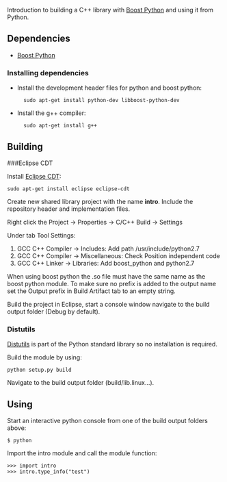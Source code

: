 Introduction to building a C++ library with [Boost Python][] and using it from Python.

## Dependencies

* [Boost Python][]

### Installing dependencies

* Install the development header files for python and boost python: 

        sudo apt-get install python-dev libboost-python-dev

* Install the g++ compiler:

        sudo apt-get install g++

## Building

###Eclipse CDT

Install [Eclipse CDT][]:

    sudo apt-get install eclipse eclipse-cdt 

Create new shared library project with the name **intro**. Include the repository header and implementation files.

Right click the Project -> Properties -> C/C++ Build -> Settings

Under tab Tool Settings: 

1. GCC C++ Compiler -> Includes: Add path /usr/include/python2.7
2. GCC C++ Compiler -> Miscellaneous: Check Position independent code
3. GCC C++ Linker -> Libraries: Add boost_python and python2.7

When using boost python the .so file must have the same name as 
the boost python module. To make sure no prefix is added to the output name set the Output prefix in Build Artifact tab to an empty string.

Build the project in Eclipse, start a console window navigate to the build output folder (Debug by default).

### Distutils

[Distutils][] is part of the Python standard library so no installation is required.

Build the module by using:

    python setup.py build

Navigate to the build output folder (build/lib.linux...).

## Using

Start an interactive python console from one of the build output folders above: 

    $ python

Import the intro module and call the module function:

    >>> import intro
    >>> intro.type_info("test")

[Boost Python]: http://www.boost.org/
[Distutils]: https://docs.python.org/2/library/distutils.html
[Eclipse CDT]: https://eclipse.org/cdt/
